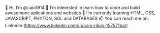👋 Hi, I’m @caio1914
👀 I’m interested in learn how to code and build awesemone aplications and websites
🌱 I’m currently learning HTML, CSS, JAVASCRIPT, PHYTON, SQL and DATABASES
📫 You can reach me on: Linkedin (https://www.linkedin.com/in/caio-ribas-157571ba/)




